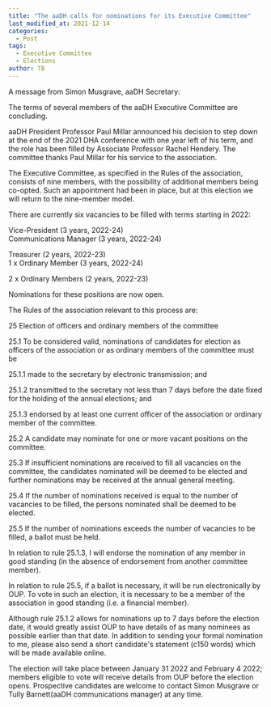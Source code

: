 ```yaml
---
title: "The aaDH calls for nominations for its Executive Committee"
last_modified_at: 2021-12-14
categories:
  - Post
tags:
  - Executive Committee
  - Elections
author: TB
---
```


A message from Simon Musgrave, aaDH Secretary:

The terms of several members of the aaDH Executive Committee are concluding.

aaDH President Professor Paul Millar announced his decision to step down at the end of the 2021 DHA conference with one year left of his term, and the role has been filled by Associate Professor Rachel Hendery.  The committee thanks Paul Millar for his service to the association.

The Executive Committee, as specified in the Rules of the association, consists of nine members, with the possibility of additional members being co-opted. Such an appointment had been in place, but at this election we will return to the nine-member model.

There are currently six vacancies to be filled with terms starting in 2022:

Vice-President (3 years, 2022-24)\
Communications Manager (3 years, 2022-24)

Treasurer (2 years, 2022-23)\
1 x Ordinary Member (3 years, 2022-24)

2 x Ordinary Members (2 years, 2022-23)

Nominations for these positions are now open.

The Rules of the association relevant to this process are:

25 Election of officers and ordinary members of the committee

25.1 To be considered valid, nominations of candidates for election as officers of the association or as ordinary members of the committee must be

25.1.1 made to the secretary by electronic transmission; and

25.1.2 transmitted to the secretary not less than 7 days before the date fixed for the holding of the annual elections; and

25.1.3 endorsed by at least one current officer of the association or ordinary member of the committee.

25.2 A candidate may nominate for one or more vacant positions on the committee.

25.3 If insufficient nominations are received to fill all vacancies on the committee, the candidates nominated will be deemed to be elected and further nominations may be received at the annual general meeting.

25.4 If the number of nominations received is equal to the number of vacancies to be filled, the persons nominated shall be deemed to be elected.

25.5 If the number of nominations exceeds the number of vacancies to be filled, a ballot must be held.

In relation to rule 25.1.3, I will endorse the nomination of any member in good standing (in the absence of endorsement from another committee member).

In relation to rule 25.5, if a ballot is necessary, it will be run electronically by OUP. To vote in such an election, it is necessary to be a member of the association in good standing (i.e. a financial member).

Although rule 25.1.2 allows for nominations up to 7 days before the election date, it would greatly assist OUP to have details of as many nominees as possible earlier than that date. In addition to sending your formal nomination to me, please also send a short candidate's statement (c150 words) which will be made available online. 

The election will take place between January 31 2022 and February 4 2022; members eligible to vote will receive details from OUP before the election opens. Prospective candidates are welcome to contact Simon Musgrave or Tully Barnett(aaDH communications manager) at any time.